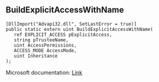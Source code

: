 ## BuildExplicitAccessWithName

```
[DllImport("Advapi32.dll", SetLastError = true)]
public static extern uint BuildExplicitAccessWithName(
   ref EXPLICIT_ACCESS pExplicitAccess,
   string pTrusteeName,
   uint AccessPermissions,
   ACCESS_MODE AccessMode,
   uint Inheritance
);
```

Microsoft documentation: [Link](https://docs.microsoft.com/en-us/windows/win32/api/aclapi/nf-aclapi-buildexplicitaccesswithnamea)
